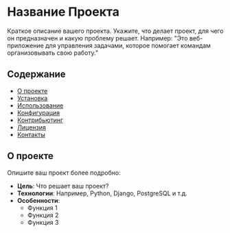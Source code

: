 # Название Проекта

Краткое описание вашего проекта. Укажите, что делает проект, для чего он предназначен и какую проблему решает. Например: "Это веб-приложение для управления задачами, которое помогает командам организовывать свою работу."

## Содержание
- [О проекте](#о-проекте)
- [Установка](#установка)
- [Использование](#использование)
- [Конфигурация](#конфигурация)
- [Контрибьютинг](#контрибьютинг)
- [Лицензия](#лицензия)
- [Контакты](#контакты)

## О проекте
Опишите ваш проект более подробно:
- **Цель**: Что решает ваш проект?
- **Технологии**: Например, Python, Django, PostgreSQL и т.д.
- **Особенности**:
  - Функция 1
  - Функция 2
  - Функция 3

